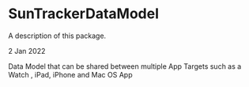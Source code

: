 # SunTrackerDataModel

A description of this package.

2 Jan 2022

Data Model that can be shared between multiple App Targets such as a Watch , iPad, iPhone and Mac OS App

